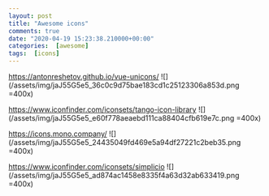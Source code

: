 ```yaml
---
layout: post
title: "Awesome icons"
comments: true
date: "2020-04-19 15:23:38.210000+00:00"
categories:  [awesome]
tags:  [icons]
---
```





https://antonreshetov.github.io/vue-unicons/
![](/assets/img/jaJ55G5e5_36c0c9d75bae183cd1c25123306a853d.png =400x)

https://www.iconfinder.com/iconsets/tango-icon-library
![](/assets/img/jaJ55G5e5_e60f778aeaebd111ca88404cfb619e7c.png =400x)

https://icons.mono.company/
![](/assets/img/jaJ55G5e5_24435049fd469e5a94df27221c2beb35.png =400x)

https://www.iconfinder.com/iconsets/simplicio
![](/assets/img/jaJ55G5e5_ad874ac1458e8335f4a63d32ab633419.png =400x)



